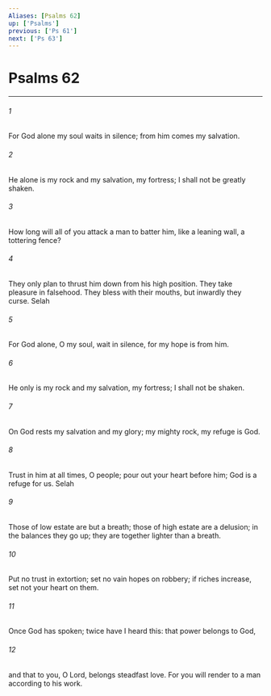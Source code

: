 ```yaml
---
Aliases: [Psalms 62]
up: ['Psalms']
previous: ['Ps 61']
next: ['Ps 63']
---
```

# Psalms 62
***



###### 1 
For God alone my soul waits in silence; from him comes my salvation. 

###### 2 
He alone is my rock and my salvation, my fortress; I shall not be greatly shaken. 

###### 3 
How long will all of you attack a man to batter him, like a leaning wall, a tottering fence? 

###### 4 
They only plan to thrust him down from his high position. They take pleasure in falsehood. They bless with their mouths, but inwardly they curse. Selah 

###### 5 
For God alone, O my soul, wait in silence, for my hope is from him. 

###### 6 
He only is my rock and my salvation, my fortress; I shall not be shaken. 

###### 7 
On God rests my salvation and my glory; my mighty rock, my refuge is God. 

###### 8 
Trust in him at all times, O people; pour out your heart before him; God is a refuge for us. Selah 

###### 9 
Those of low estate are but a breath; those of high estate are a delusion; in the balances they go up; they are together lighter than a breath. 

###### 10 
Put no trust in extortion; set no vain hopes on robbery; if riches increase, set not your heart on them. 

###### 11 
Once God has spoken; twice have I heard this: that power belongs to God, 

###### 12 
and that to you, O Lord, belongs steadfast love. For you will render to a man according to his work.
